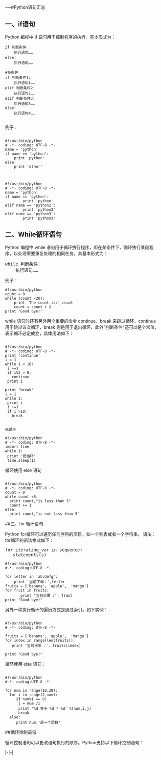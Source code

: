 ---#Python语句汇总

## 一、if语句

Python 编程中 if 语句用于控制程序的执行，基本形式为：<br />


```
if 判断条件：
    执行语句……
else：
    执行语句……

#多条件
if 判断条件1:
    执行语句1……
elif 判断条件2:
    执行语句2……
elif 判断条件3:
    执行语句3……
else:
    执行语句4……


```


例子：

```

#!/usr/bin/python
# -*- coding: UTF-8 -*-
name = 'python'
if name == 'python':
	print 'python'
else:
	print 'other'



#!/usr/bin/python
# -*- coding: UTF-8 -*-
name = 'python'
if name == 'python':
        print 'python'
elif name == 'python2':
        print 'python2'
elif name == 'python3':
        print 'python3'
```

## 二、While循环语句
Python 编程中 while 语句用于循环执行程序，即在某条件下，循环执行某段程序，以处理需要重复处理的相同任务。其基本形式为：<br />

<pre>while 判断条件：
    执行语句……</pre>

例子：<br>

``` 
#!/usr/bin/python
count = 0
while (count <20):
	print 'The count is:',count
	count = count + 2
print 'Good bye!'

```

while 语句时还有另外两个重要的命令 continue，break 来跳过循环，continue 用于跳过该次循环，break 则是用于退出循环，此外"判断条件"还可以是个常值，表示循环必定成立，具体用法如下：

 ```

#!/usr/bin/python
# -*- coding: UTF-8 -*-
print 'continue'
i = 1
while i < 10:
  i +=1
  if i%2 > 0:
    continue
  print i

print 'break'
i = 1
while 1:
  print i
  i +=1
  if i >10:
    break
 
 
 死循环

 #!/usr/bin/python
 # -*- coding: UTF-8 -*-
import time
while 1:
  print '死循环'
  time.sleep(1)

```


循环使用 else 语句

```

#!/usr/bin/python
# -*- coding: UTF-8 -*-
count = 0
while count <6:
  print count,"is less than 5"
  count += 1
else:
  print count,"is not less than 5"

```


##三、for 循环语句


Python for循环可以遍历任何序列的项目，如一个列表或者一个字符串。
语法：<br>
for循环的语法格式如下：

 <pre>for iterating_var in sequence:
   statements(s)</pre>

```
#!/usr/bin/python
#-*- coding:UTF-8 -*-

for letter in 'abcdefg':
	print '当前字母：',letter
fruits = ['banana', 'apple',  'mango']
for fruit in fruits:
	   print '当前水果 :', fruit
print "Good bye!"

```


另外一种执行循环的遍历方式是通过索引，如下实例：

```

#!/usr/bin/python
# -*- coding: UTF-8 -*-

fruits = ['banana', 'apple',  'mango']
for index in range(len(fruits)):
   print '当前水果 :', fruits[index]

print "Good bye!"

```


循环使用 else 语句：

```

#!/usr/bin/python
#-*- coding:UTF-8 -*-

for num in range(10,20):
  for i in range(2,num):
     if num%i == 0:
	  j = num /i
	  print '%d 等于 %d * %d' %(num,i,j)
	  break
  else:
     print num,'是一个质数'

```
##循环控制语句

循环控制语句可以更改语句执行的顺序。Python支持以下循环控制语句：

|-|-|

